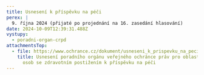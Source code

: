 ```yaml
---
title: Usnesení k příspěvku na péči
perex: |
  9. října 2024 (přijaté po projednání na 16. zasedání hlasování)
date: 2024-10-09T12:39:31.488Z
vystupy:
  - poradni-organ-crpd
attachmentsTop:
  - file: https://www.ochrance.cz/dokument/usneseni_k_prispevku_na_peci/usneseni_2024_16_k_prispevku_na_peci.pdf
    title: Usnesení poradního orgánu veřejného ochránce práv pro oblast ochrany práv
      osob se zdravotním postižením k příspěvku na péči
---
```

